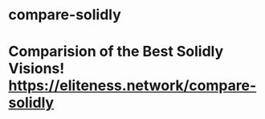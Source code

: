 # compare-solidly
# Comparision of the Best Solidly Visions! https://eliteness.network/compare-solidly
